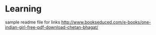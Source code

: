 # Learning

sample readme file for links
http://www.bookseduced.com/e-books/one-indian-girl-free-pdf-download-chetan-bhagat/

